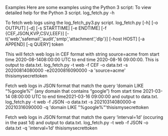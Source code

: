 Examples
Here are some examples using the Python 3 script:
To view detailed help for the Python 3 script.
log_fetch.py -h

To fetch web logs using the log_fetch_py3.py script.
log_fetch.py [-h] [-o OUTPUT] [-d] [-s STARTTIME] [-e ENDTIME] [-f {CEF,JSON,KVP,CSV,LEEF}] [-t{'web','safemail','audit','smtp','attachment','dlp'}] [-host HOST] [-a APPEND] [-q QUERY] token

This will fetch web logs in CEF format with string source=acme from start time 2020-08-1408:00:00 UTC to end time 2020-08-16 09:00:00. This is output to data.txt.
log_fetch.py -t web -f CEF -o data.txt -s 20200814080000 -e20200816090000 -a 'source=acme' thisismysecrettoken

Fetch web logs in JSON format that match the query ‘domain LIKE “%google%”’ (any domain that contains “google”) from start time 2021-03-14 08:00:00 UTC to end time2021-03-16 09:00:00 and output to data.txt.
log_fetch.py -t web -f JSON -o data.txt -s 20210314080000-e 20210316090000 -q 'domain LIKE "%google%"'thisismysecrettoken

Fetch web logs in JSON format that match the query ‘interval=1d’ (occuring in the past 1d) and output to data.txt.
log_fetch.py -t web -f JSON -o data.txt -q 'interval=1d' thisismysecrettoken
